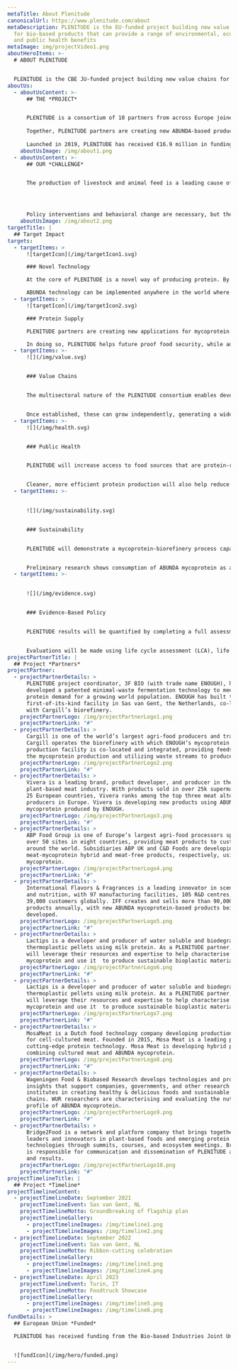 ```yaml
---
metaTitle: About Plenitude
canonicalUrl: https://www.plenitude.com/about
metaDescription: PLENITUDE is the EU-funded project building new value chains
  for bio-based products that can provide a range of environmental, economic,
  and public health benefits
metaImage: img/projectVideo1.png
aboutHeroItems: >-
  # ABOUT PLENITUDE


  PLENITUDE is the CBE JU-funded project building new value chains for bio-based products that can provide a range of environmental, economic, and public health benefits
aboutUs:
  - aboutUsContent: >-
      ## THE *PROJECT*


      PLENITUDE is a consortium of 10 partners from across Europe joined by a common goal: to build new bio-based value chains that address some of the world’s most urgent sustainability challenges. The key is ABUNDA mycoprotein—a protein-rich ingredient from the Kingdom of Fungi with impressive nutritional and functional properties.
        
      Together, PLENITUDE partners are creating new ABUNDA-based products and researching their applications as sustainable and scalable alternatives to more resource-intensive livestock products.
        
      Launched in 2019, PLENITUDE has received €16.9 million in funding from the Circular Bio-based Europe Joint Undertaking [CBE JU](https://www.cbe.europa.eu/). Consortium partners include leaders in agri-food production and processing, biotechnology, product development, academia, life cycle assessment, and strategic communications.
    aboutUsImage: /img/about1.png
  - aboutUsContent: >-
      ## OUR *CHALLENGE*


      The production of livestock and animal feed is a leading cause of greenhouse gas emissions, deforestation, and biodiversity loss, occupying nearly 80% of the world’s agricultural land. Current levels of production and consumption cannot be sustained without severe consequences for the planet and future generations. However, demand for animal protein is still projected to increase significantly as the global population grows.




      Policy interventions and behavioral change are necessary, but they can be slow and are often constrained by political and cultural barriers. A new approach is needed to support evidence-based policies and healthier dietary patterns.
    aboutUsImage: /img/about2.png
targetTitle: |
  ## Target Impact
targets:
  - targetItems: >
      ![targetIcon](/img/targetIcon1.svg)

      ### Novel Technology

      At the core of PLENITUDE is a novel way of producing protein. By integrating an aerobic fermentation plant with a conventional first-generation biorefinery, ABUNDA improves the sustainability of mycoprotein production through a circular, minimal-waste model where the main effluent stream undergoes a second fermentation to produce ethanol. 

      ABUNDA technology can be implemented anywhere in the world where there is demand for more sustainable protein and bio-based products.
  - targetItems: >
      ![targetIcon](/img/targetIcon2.svg)

      ### Protein Supply

      PLENITUDE partners are creating new applications for mycoprotein. By serving as appealing substitutes for animal-based products, these will increase the availability of sustainable and nutritious protein-rich foods and ingredients to meet rising consumer demands. 

      In doing so, PLENITUDE helps future proof food security, while addressing sustainability and public health dilemmas associated with animal protein production.
  - targetItems: >-
      ![](/img/value.svg)


      ### Value Chains


      The multisectoral nature of the PLENITUDE consortium enables development of full value chains for ABUNDA mycoprotein products. From raw agricultural inputs to processing, production, and packaging, PLENITUDE aims to build supply chains for at least two new consumer products. 


      Once established, these can grow independently, generating a wide range of economic benefits, including safeguarding and creating employment opportunities in both urban and rural areas.
  - targetItems: >-
      ![](/img/health.svg)


      ### Public Health


      PLENITUDE will increase access to food sources that are protein-rich, high in fibre, cholesterol-free, and which can easily serve as substitutes for animal-based products. By making such foods more available and affordable, PLENITUDE can help address the prevalence of common lifestyle diseases. 


      Cleaner, more efficient protein production will also help reduce pandemic risk and antimicrobial resistance threats coming from the production of livestock and animal products.
  - targetItems: >-
      

      ![](/img/sustainability.svg)


      ### Sustainability


      PLENITUDE will demonstrate a mycoprotein-biorefinery process capable of offsetting more than 11 million tonnes of CO2 and reducing water consumption by 13.8 billion cubic metres per year compared to beef farming. This will also reduce pressure on land, water resources, and biodiversity.  


      Preliminary research shows consumption of ABUNDA mycoprotein as a kg-per-kg replacement for meat (average consumption levels) equates to a reduction of more than 90% in both carbon emissions and land use.
  - targetItems: >-
      

      ![](/img/evidence.svg)


      ### Evidence-Based Policy


      PLENITUDE results will be quantified by completing a full assessment of the environmental, economic, and social impacts of the project’s value chains. These findings will be used to improve project processes and outcomes, while supporting evidence-based policies and investments. 


      Evaluations will be made using life cycle assessment (LCA), life cycle costing (LCC), and social LCA (SLCA) methodologies based on the latest available standards.
projectPartnerTitle: |
  ## Project *Partners*
projectPartner:
  - projectPartnerDetails: >
      PLENITUDE project coordinator, 3F BIO (with trade name ENOUGH), has
      developed a patented minimal-waste fermentation technology to meet the
      protein demand for a growing world population. ENOUGH has built the
      first-of-its-kind facility in Sas van Gent, the Netherlands, co-located
      with Cargill’s biorefinery.
    projectPartnerLogo: /img/projectPartnerLogo1.png
    projectPartnerLink: "#"
  - projectPartnerDetails: >
      Cargill is one of the world’s largest agri-food producers and traders.
      Cargill operates the biorefinery with which ENOUGH’s mycoprotein
      production facility is co-located and integrated, providing feedstock for
      the mycoprotein production and utilizing waste streams to produce biofuel.
    projectPartnerLogo: /img/projectPartnerLogo2.png
    projectPartnerLink: "#"
  - projectPartnerDetails: >
      Vivera is a leading brand, product developer, and producer in the
      plant-based meat industry. With products sold in over 25k supermarkets in
      25 European countries, Vivera ranks among the top three meat alternative
      producers in Europe. Vivera is developing new products using ABUNDA
      mycoprotein produced by ENOUGH.
    projectPartnerLogo: /img/projectPartnerLogo3.png
    projectPartnerLink: "#"
  - projectPartnerDetails: >
      ABP Food Group is one of Europe’s largest agri-food processors spanning
      over 50 sites in eight countries, providing meat products to customers
      around the world. Subsidiaries ABP UK and C&D Foods are developing
      meat-mycoprotein hybrid and meat-free products, respectively, using ABUNDA
      mycoprotein.
    projectPartnerLogo: /img/projectPartnerLogo4.png
    projectPartnerLink: "#"
  - projectPartnerDetails: >
      International Flavors & Fragrances is a leading innovator in scent, taste,
      and nutrition, with 97 manufacturing facilities, 105 R&D centres, and
      39,000 customers globally. IFF creates and sells more than 90,000 unique
      products annually, with new ABUNDA mycoprotein-based products being
      developed.
    projectPartnerLogo: /img/projectPartnerLogo5.png
    projectPartnerLink: "#"
  - projectPartnerDetails: >
      Lactips is a developer and producer of water soluble and biodegradable
      thermoplastic pellets using milk protein. As a PLENITUDE partner, Lactips
      will leverage their resources and expertise to help characterise ABUNDA
      mycoprotein and use it  to produce sustainable bioplastic materials.
    projectPartnerLogo: /img/projectPartnerLogo6.png
    projectPartnerLink: "#"
  - projectPartnerDetails: >
      Lactips is a developer and producer of water soluble and biodegradable
      thermoplastic pellets using milk protein. As a PLENITUDE partner, Lactips
      will leverage their resources and expertise to help characterise ABUNDA
      mycoprotein and use it  to produce sustainable bioplastic materials.
    projectPartnerLogo: /img/projectPartnerLogo7.png
    projectPartnerLink: "#"
  - projectPartnerDetails: >
      MosaMeat is a Dutch food technology company developing production methods
      for cell-cultured meat. Founded in 2015, Mosa Meat is a leading pioneer in
      cutting-edge protein technology. Mosa Meat is developing hybrid products
      combining cultured meat and ABUNDA mycoprotein.
    projectPartnerLogo: /img/projectPartnerLogo8.png
    projectPartnerLink: "#"
  - projectPartnerDetails: >
      Wageningen Food & Biobased Research develops technologies and provides
      insights that support companies, governments, and other research
      institutes in creating healthy & delicious foods and sustainable food
      chains. WUR researchers are characterising and evaluating the nutritional
      profile of ABUNDA mycoprotein.
    projectPartnerLogo: /img/projectPartnerLogo9.png
    projectPartnerLink: "#"
  - projectPartnerDetails: >
      Bridge2Food is a network and platform company that brings together global
      leaders and innovators in plant-based foods and emerging protein
      technologies through summits, courses, and ecosystem meetings. Bridge2Food
      is responsible for communication and dissemination of PLENITUDE activities
      and results.
    projectPartnerLogo: /img/projectPartnerLogo10.png
    projectPartnerLink: "#"
projectTimelineTitle: |
  ## Project *Timeline*
projectTimelineContent:
  - projectTimelineDate: September 2021
    projectTimelineEvent: Sas van Gent, NL
    projectTimelineMotto: Groundbreaking of flagship plan
    projectTimelineGallery:
      - projectTimelineImages: /img/timeline1.png
      - projectTimelineImages: /img/timeline2.png
  - projectTimelineDate: September 2022
    projectTimelineEvent: Sas van Gent, NL
    projectTimelineMotto: Ribbon-cutting celebration
    projectTimelineGallery:
      - projectTimelineImages: /img/timeline3.png
      - projectTimelineImages: /img/timeline4.png
  - projectTimelineDate: April 2023
    projectTimelineEvent: Turin, IT
    projectTimelineMotto: Foodtruck Showcase
    projectTimelineGallery:
      - projectTimelineImages: /img/timeline5.png
      - projectTimelineImages: /img/timeline6.png
fundDetails: >
  ## European Union *Funded*

  PLENITUDE has received funding from the Bio-based Industries Joint Undertaking (JU) under the European Union’s Horizon 2020 research and innovation programme under [grant agreement No. 838104](https://www.cbe.europa.eu/projects/plenitude). The JU receives support from the European Union’s Horizon 2020 research and innovation programme and the Bio-based Industries Consortium.


  ![fundIcon](/img/hero/funded.png)
---
```

